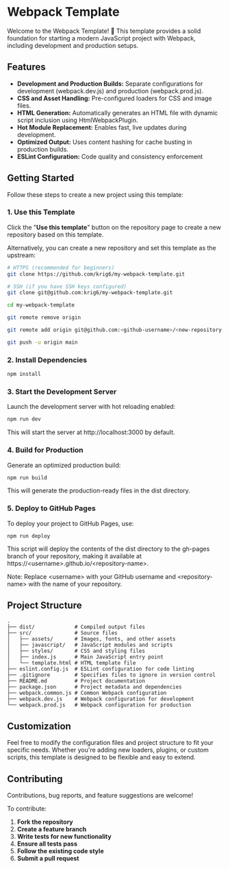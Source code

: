 # Webpack Template

Welcome to the Webpack Template! 🎉 This template provides a solid foundation for starting a modern JavaScript project with Webpack, including development and production setups.

## Features

- **Development and Production Builds:** Separate configurations for development (webpack.dev.js) and production (webpack.prod.js).
- **CSS and Asset Handling:** Pre-configured loaders for CSS and image files.
- **HTML Generation:** Automatically generates an HTML file with dynamic script inclusion using HtmlWebpackPlugin.
- **Hot Module Replacement:** Enables fast, live updates during development.
- **Optimized Output:** Uses content hashing for cache busting in production builds.
- **ESLint Configuration:** Code quality and consistency enforcement

## Getting Started

Follow these steps to create a new project using this template:

### 1. Use this Template

Click the "**Use this template**" button on the repository page to create a new repository based on this template.

Alternatively, you can create a new repository and set this template as the upstream:

```bash
# HTTPS (recommended for beginners)
git clone https://github.com/krig6/my-webpack-template.git

# SSH (if you have SSH keys configured)
git clone git@github.com:krig6/my-webpack-template.git

cd my-webpack-template

git remote remove origin

git remote add origin git@github.com:<github-username>/<new-repository-name>.git

git push -u origin main
```

### 2. Install Dependencies

```bash
npm install
```

### 3. Start the Development Server

Launch the development server with hot reloading enabled:

```bash
npm run dev
```

This will start the server at http://localhost:3000 by default.

### 4. Build for Production

Generate an optimized production build:

```bash
npm run build
```

This will generate the production-ready files in the dist directory.

### 5. Deploy to GitHub Pages

To deploy your project to GitHub Pages, use:

```
npm run deploy
```

This script will deploy the contents of the dist directory to the gh-pages branch of your repository, making it available at https://&lt;username&gt;.github.io/&lt;repository-name&gt;.

Note: Replace &lt;username&gt; with your GitHub username and &lt;repository-name&gt; with the name of your repository.

## Project Structure

```
.
├── dist/             # Compiled output files
├── src/              # Source files
│   ├── assets/       # Images, fonts, and other assets
│   ├── javascript/   # JavaScript modules and scripts
│   ├── styles/       # CSS and styling files
│   ├── index.js      # Main JavaScript entry point
│   └── template.html # HTML template file
├── eslint.config.js  # ESLint configuration for code linting
├── .gitignore        # Specifies files to ignore in version control
├── README.md         # Project documentation
├── package.json      # Project metadata and dependencies
├── webpack.common.js # Common Webpack configuration
├── webpack.dev.js    # Webpack configuration for development
└── webpack.prod.js   # Webpack configuration for production
```

## Customization

Feel free to modify the configuration files and project structure to fit your specific needs. Whether you're adding new loaders, plugins, or custom scripts, this template is designed to be flexible and easy to extend.

## Contributing

Contributions, bug reports, and feature suggestions are welcome!

To contribute:

1. **Fork the repository**
2. **Create a feature branch**
3. **Write tests for new functionality**
4. **Ensure all tests pass**
5. **Follow the existing code style**
6. **Submit a pull request**
